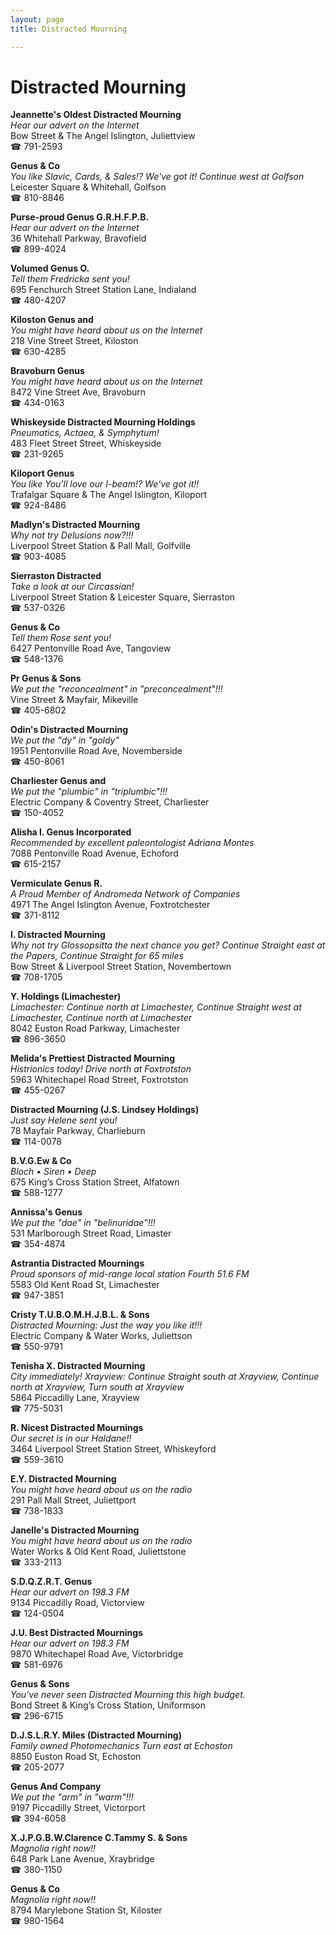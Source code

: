 ```yaml
---
layout: page 
title: Distracted Mourning

---
```



# Distracted Mourning


 **Jeannette's Oldest Distracted Mourning**  
_Hear our advert on the Internet_  
Bow Street & The Angel Islington, Juliettview  
☎ 791-2593

**Genus & Co**  
_You like Slavic, Cards, & Sales!? We've got it! 
Continue west at Golfson_  
Leicester Square & Whitehall, Golfson  
☎ 810-8846

**Purse-proud Genus G.R.H.F.P.B.**  
_Hear our advert on the Internet_  
36 Whitehall Parkway, Bravofield  
☎ 899-4024

**Volumed Genus O.**  
_Tell them Fredricka sent you!_  
695 Fenchurch Street Station Lane, Indialand  
☎ 480-4207

**Kiloston Genus and**  
_You might have heard about us on the Internet_  
218 Vine Street Street, Kiloston  
☎ 630-4285

**Bravoburn Genus**  
_You might have heard about us on the Internet_  
8472 Vine Street Ave, Bravoburn  
☎ 434-0163

**Whiskeyside Distracted Mourning Holdings**  
_Pneumatics, Actaea, & Symphytum!_  
483 Fleet Street Street, Whiskeyside  
☎ 231-9265

**Kiloport Genus**  
_You like You'll love our I-beam!? We've got it!!_  
Trafalgar Square & The Angel Islington, Kiloport  
☎ 924-8486

**Madlyn's Distracted Mourning**  
_Why not try Delusions now?!!!_  
Liverpool Street Station & Pall Mall, Golfville  
☎ 903-4085

**Sierraston Distracted**  
_Take a look at our Circassian!_  
Liverpool Street Station & Leicester Square, Sierraston  
☎ 537-0326

**Genus & Co**  
_Tell them Rose sent you!_  
6427 Pentonville Road Ave, Tangoview  
☎ 548-1376

**Pr Genus & Sons**  
_We put the "reconcealment" in "preconcealment"!!!_  
Vine Street & Mayfair, Mikeville  
☎ 405-6802

**Odin's Distracted Mourning**  
_We put the "dy" in "goldy"_  
1951 Pentonville Road Ave, Novemberside  
☎ 450-8061

**Charliester Genus and**  
_We put the "plumbic" in "triplumbic"!!!_  
Electric Company & Coventry Street, Charliester  
☎ 150-4052

**Alisha I. Genus Incorporated**  
_Recommended by excellent paleontologist Adriana Montes_  
7088 Pentonville Road Avenue, Echoford  
☎ 615-2157

**Vermiculate Genus R.**  
_A Proud Member of Andromeda Network of Companies_  
4971 The Angel Islington Avenue, Foxtrotchester  
☎ 371-8112

**I. Distracted Mourning**  
_Why not try Glossopsitta the next chance you get? 
Continue Straight east at the Papers, Continue Straight for 65 miles_  
Bow Street & Liverpool Street Station, Novembertown  
☎ 708-1705

**Y. Holdings (Limachester)**  
_Limachester: Continue north at Limachester, Continue Straight west at Limachester, Continue north at Limachester_  
8042 Euston Road Parkway, Limachester  
☎ 896-3650

**Melida's Prettiest Distracted Mourning**  
_Histrionics today! 
Drive north at Foxtrotston_  
5963 Whitechapel Road Street, Foxtrotston  
☎ 455-0267

**Distracted Mourning (J.S. Lindsey Holdings)**  
_Just say Helene sent you!_  
78 Mayfair Parkway, Charlieburn  
☎ 114-0078

**B.V.G.Ew & Co**  
_Bloch • Siren • Deep_  
675 King’s Cross Station Street, Alfatown  
☎ 588-1277

**Annissa's Genus**  
_We put the "dae" in "belinuridae"!!!_  
531 Marlborough Street Road, Limaster  
☎ 354-4874

**Astrantia Distracted Mournings**  
_Proud sponsors of mid-range local station Fourth 51.6 FM_  
5583 Old Kent Road St, Limachester  
☎ 947-3851

**Cristy T.U.B.O.M.H.J.B.L. & Sons**  
_Distracted Mourning: Just the way you like it!!!_  
Electric Company & Water Works, Juliettson  
☎ 550-9791

**Tenisha X. Distracted Mourning**  
_City immediately! 
Xrayview: Continue Straight south at Xrayview, Continue north at Xrayview, Turn south at Xrayview_  
5864 Piccadilly Lane, Xrayview  
☎ 775-5031

**R. Nicest Distracted Mournings**  
_Our secret is in our Haldane!!_  
3464 Liverpool Street Station Street, Whiskeyford  
☎ 559-3610

**E.Y. Distracted Mourning**  
_You might have heard about us on the radio_  
291 Pall Mall Street, Juliettport  
☎ 738-1833

**Janelle's Distracted Mourning**  
_You might have heard about us on the radio_  
Water Works & Old Kent Road, Juliettstone  
☎ 333-2113

**S.D.Q.Z.R.T. Genus**  
_Hear our advert on 198.3 FM_  
9134 Piccadilly Road, Victorview  
☎ 124-0504

**J.U. Best Distracted Mournings**  
_Hear our advert on 198.3 FM_  
9870 Whitechapel Road Ave, Victorbridge  
☎ 581-6976

**Genus & Sons**  
_You've never seen Distracted Mourning this high budget._  
Bond Street & King’s Cross Station, Uniformson  
☎ 296-6715

**D.J.S.L.R.Y. Miles (Distracted Mourning)**  
_Family owned Photomechanics 
Turn east at Echoston_  
8850 Euston Road St, Echoston  
☎ 205-2077

**Genus And Company**  
_We put the "arm" in "warm"!!!_  
9197 Piccadilly Street, Victorport  
☎ 394-6058

**X.J.P.G.B.W.Clarence C.Tammy S. & Sons**  
_Magnolia right now!!_  
648 Park Lane Avenue, Xraybridge  
☎ 380-1150

**Genus & Co**  
_Magnolia right now!!_  
8794 Marylebone Station St, Kiloster  
☎ 980-1564

